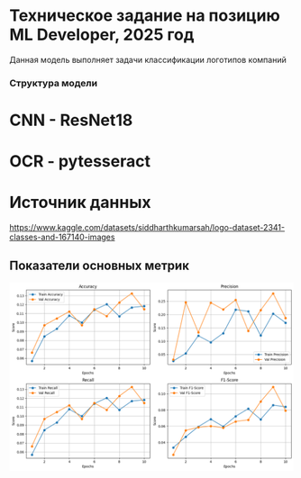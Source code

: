 # Техническое задание на позицию ML Developer, 2025 год

Данная модель выполняет задачи классификации логотипов компаний

### Структура модели

# CNN - ResNet18
# OCR - pytesseract

# Источник данных
https://www.kaggle.com/datasets/siddharthkumarsah/logo-dataset-2341-classes-and-167140-images

## Показатели основных метрик
![Основные метрики](image.png)
